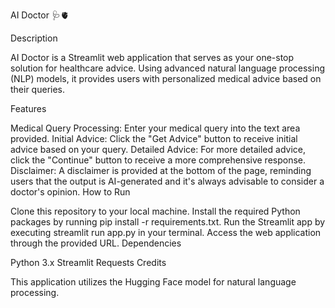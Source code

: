 AI Doctor 🩺🫀

Description

AI Doctor is a Streamlit web application that serves as your one-stop solution for healthcare advice. Using advanced natural language processing (NLP) models, it provides users with personalized medical advice based on their queries.

Features

Medical Query Processing: Enter your medical query into the text area provided.
Initial Advice: Click the "Get Advice" button to receive initial advice based on your query.
Detailed Advice: For more detailed advice, click the "Continue" button to receive a more comprehensive response.
Disclaimer: A disclaimer is provided at the bottom of the page, reminding users that the output is AI-generated and it's always advisable to consider a doctor's opinion.
How to Run

Clone this repository to your local machine.
Install the required Python packages by running pip install -r requirements.txt.
Run the Streamlit app by executing streamlit run app.py in your terminal.
Access the web application through the provided URL.
Dependencies

Python 3.x
Streamlit
Requests
Credits

This application utilizes the Hugging Face model for natural language processing.
